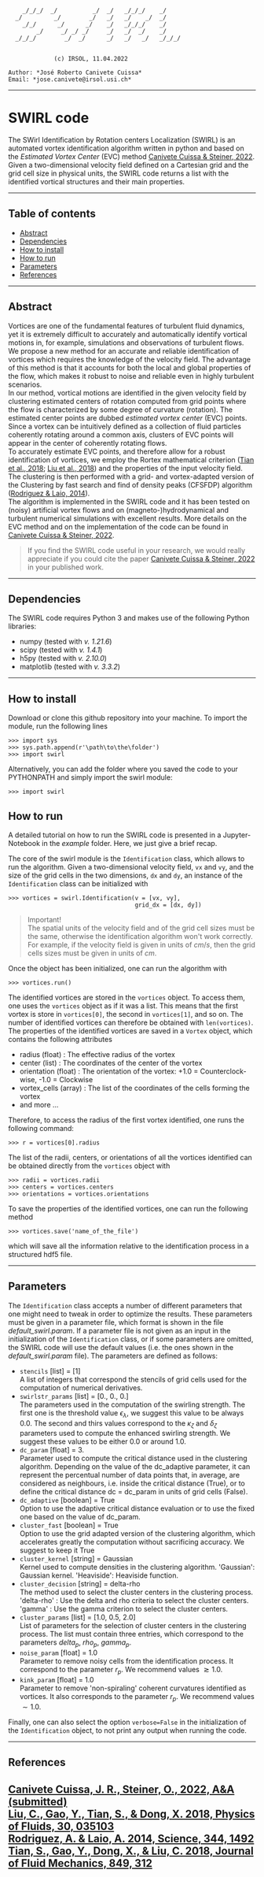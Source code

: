 ```                         
    _/_/_/  _/          _/  _/   _/_/_/    _/
  _/         _/        _/   _/   _/    _/  _/
    _/_/      _/      _/    _/   _/_/_/    _/
        _/     _/ _/ _/     _/   _/  _/    _/
  _/_/_/        _/  _/      _/   _/   _/   _/_/_/


             (c) IRSOL, 11.04.2022

Author: *José Roberto Canivete Cuissa*
Email: *jose.canivete@irsol.usi.ch*
``` 
----

# SWIRL code
The SWirl Identification by Rotation centers Localization (SWIRL) is an automated vortex identification algorithm written in python and based on the _Estimated Vortex Center_ (EVC) method [Canivete Cuissa & Steiner, 2022](#references). 
Given a two-dimensional velocity field defined on a Cartesian grid and the grid cell size in physical units, the SWIRL code returns a list with the identified vortical structures and their main properties.

----

## Table of contents
- [Abstract](#abstract)
- [Dependencies](#dependencies)
- [How to install](#how-to-install)
- [How to run](#how-to-run)
- [Parameters](#parameters)
- [References](#references)

----

## Abstract
Vortices are one of the fundamental features of turbulent fluid dynamics, yet it is extremely difficult to accurately and automatically identify vortical motions in, for example, simulations and observations of turbulent flows. We propose a new method for an accurate and reliable identification of vortices which requires the knowledge of the velocity field. The advantage of this method is that it accounts for both the local and global properties of the flow, which makes it robust to noise and reliable even in highly turbulent scenarios.  
In our method, vortical motions are identified in the given velocity field by clustering estimated centers of rotation computed from grid points where the flow is characterized by some degree of curvature (rotation). The estimated center points are dubbed _estimated vortex center_ (EVC) points. Since a vortex can be intuitively defined as a collection of fluid particles coherently rotating around a common axis, clusters of EVC points will appear in the center of coherently rotating flows.  
To accurately estimate EVC points, and therefore allow for a robust identification of vortices, we employ the Rortex mathematical criterion ([Tian et al., 2018](#references); [Liu et al., 2018](#references)) and the properties of the input velocity field. The clustering is then performed with a grid- and vortex-adapted version of the Clustering by fast search and find of density peaks (CFSFDP) algorithm ([Rodriguez & Laio, 2014](#references)).  
The algorithm is implemented in the SWIRL code and it has been tested on (noisy) artificial vortex flows and on (magneto-)hydrodynamical and turbulent numerical simulations with excellent results. More details on the EVC method and on the implementation of the code can be found in [Canivete Cuissa & Steiner, 2022](#references).

> If you find the SWIRL code useful in your research, we would really appreciate if you could cite the paper [Canivete Cuissa & Steiner, 2022](#references) in your published work.

----

## Dependencies
The SWIRL code requires Python 3 and makes use of the following Python libraries:
- numpy      (tested with _v. 1.21.6_)
- scipy      (tested with _v. 1.4.1_)
- h5py       (tested with _v. 2.10.0_)
- matplotlib (tested with _v. 3.3.2_)

----

## How to install
Download or clone this github repository into your machine. To import the module, run the following lines
```
>>> import sys
>>> sys.path.append(r'\path\to\the\folder')
>>> import swirl
```

Alternatively, you can add the folder where you saved the code to your PYTHONPATH and simply import the swirl module:
```
>>> import swirl
```

## How to run
A detailed tutorial on how to run the SWIRL code is presented in a Jupyter-Notebook in the _example_ folder. Here, we just give a brief recap.


The core of the swirl module is the `Identification` class, which allows to run the algorithm.
Given a two-dimensional velocity field, `vx` and `vy`, and the size of the grid cells in the two dimensions, `dx` and `dy`, an instance of the `Identification` class can be initialized with
```
>>> vortices = swirl.Identification(v = [vx, vy],
                                    grid_dx = [dx, dy])
```

> Important!   
> The spatial units of the velocity field and of the grid cell sizes must be the same, otherwise the identification algorithm won't work correctly. For example, if the velocity field is given in units of $cm/s$, then the grid cells sizes must be given in units of $cm$.  

Once the object has been initialized, one can run the algorithm with
```
>>> vortices.run()
```

The identified vortices are stored in the `vortices` object. To access them, one uses the `vortices` object as if it was a list. This means that the first vortex is store in `vortices[0]`, the second in `vortices[1]`, and so on. The number of identified vortices can therefore be obtained with `len(vortices)`.  
The properties of the identified vortices are saved in a `Vortex` object, which contains the following attributes
- radius (float) : The effective radius of the vortex
- center (list) : The coordinates of the center of the vortex
- orientation (float) : The orientation of the vortex: +1.0 = Counterclock-wise, -1.0 = Clockwise
- vortex_cells (array) : The list of the coordinates of the cells forming the vortex
- and more ...

Therefore, to access the radius of the first vortex identified, one runs the following command:
```
>>> r = vortices[0].radius
```

The list of the radii, centers, or orientations of all the vortices identified can be obtained directly from the `vortices` object with
```
>>> radii = vortices.radii
>>> centers = vortices.centers
>>> orientations = vortices.orientations
```

To save the properties of the identified vortices, one can run the following method
```
>>> vortices.save('name_of_the_file')
```
which will save all the information relative to the identification process in a structured hdf5 file.

----

## Parameters
The `Identification` class accepts a number of different parameters that one might need to tweak in order to optimize the results. These parameters must be given in a parameter file, which format is shown in the file _default_swirl.param_. If a parameter file is not given as an input in the initialization of the `Identification` class, or if some parameters are omitted, the SWIRL code will use the default values (i.e. the ones shown in the _default_swirl.param_ file). The parameters are defined as follows:
- `stencils` [list] = [1]  
    A list of integers that correspond the stencils of grid cells used for the computation of numerical derivatives. 
- `swirlstr_params` [list] = [0., 0., 0.]  
    The parameters used in the computation of the swirling strength. The first one is the threshold value $\epsilon_{\lambda}$, 
    we suggest this value to be always $0.0$. The second and thirs values correspond to the $\kappa_{\zeta}$ and $\delta_{\zeta}$ 
    parameters used to compute the enhanced swirling strength. We suggest these values to be either $0.0$ or around $1.0$.  
- `dc_param` [float] = 3.  
    Parameter used to compute the critical distance used in the 
    clustering algorithm. Depending on the value of the dc_adaptive 
    parameter, it can represent the percentual number of data points that,
    in average, are considered as neighbours, i.e. inside the critical 
    distance (True), or to define the critical distance dc = dc_param in units
    of grid cells (False).
- `dc_adaptive` [boolean] = True  
    Option to use the adaptive critical distance evaluation or to use the 
    fixed one based on the value of dc_param.  
- `cluster_fast` [boolean] = True  
    Option to use the grid adapted version of the clustering algorithm, which
    accelerates greatly the computation without sacrificing accuracy. We suggest to keep it True
- `cluster_kernel` [string] = Gaussian  
    Kernel used to compute densities in the clustering algorithm.
    'Gaussian': Gaussian kernel.
    'Heaviside': Heaviside function.
- `cluster_decision` [string] = delta-rho  
    The method used to select the cluster centers in the clustering process.
    'delta-rho' : Use the delta and rho criteria to select the cluster centers.
    'gamma' : Use the gamma criterion to select the cluster centers.
- `cluster_params` [list] = [1.0, 0.5, 2.0]  
    List of parameters for the selection of cluster centers in the clustering
    process. The list must contain three entries, which correspond to the parameters 
    $delta_p$, $rho_p$, $gamma_p$.
- `noise_param` [float] = 1.0  
    Parameter to remove noisy cells from the identification process. It correspond to the parameter
    $r_p$. We recommend values $\gtrsim 1.0$.
- `kink_param` [float] = 1.0  
    Parameter to remove 'non-spiraling' coherent curvatures identified as vortices. 
    It also corresponds to the parameter $r_p$. We recommend values $\sim 1.0$.
    
Finally, one can also select the option `verbose=False` in the initialization of the `Identification` object, to not print any output when running the code.

----

## References
[Canivete Cuissa, J. R., Steiner, O., 2022, A&A (submitted)](...)  
[Liu, C., Gao, Y., Tian, S., & Dong, X. 2018, Physics of Fluids, 30, 035103](https://ui.adsabs.harvard.edu/abs/2018PhFl...30c5103L/abstract)  
[Rodriguez, A. & Laio, A. 2014, Science, 344, 1492](https://ui.adsabs.harvard.edu/abs/2014Sci...344.1492R/abstract)  
[Tian, S., Gao, Y., Dong, X., & Liu, C. 2018, Journal of Fluid Mechanics, 849, 312](https://ui.adsabs.harvard.edu/abs/2018JFM...849..312T/abstract)
----
